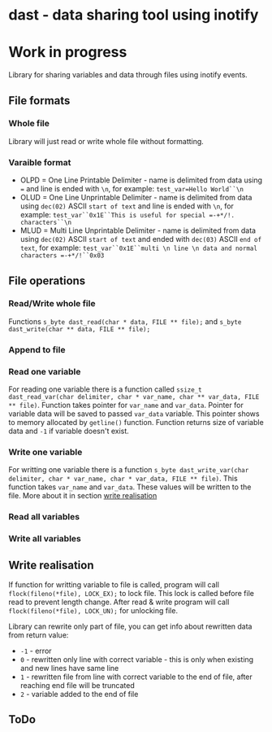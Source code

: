dast - data sharing tool using inotify
==========

# __Work in progress__

Library for sharing variables and data through files using inotify events.


## File formats

### Whole file

Library will just read or write whole file without formatting.

### Varaible format

 * OLPD = One Line Printable Delimiter - name is delimited from data using `=` and line is ended with `\n`, for example: `test_var=Hello World``\n`
 * OLUD = One Line Unprintable Delimiter - name is delimited from data using `dec(02)` ASCII `start of text` and line is ended with `\n`, for example: `test_var``0x1E``This is useful for special =-+*/!. characters``\n`
 * MLUD = Multi Line Unprintable Delimiter - name is delimited from data using `dec(02)` ASCII `start of text` and ended with `dec(03)` ASCII `end of text`, for example:  `test_var``0x1E``multi \n line \n data and normal characters =-+*/!``0x03`

## File operations

### Read/Write whole file

Functions `s_byte dast_read(char * data, FILE ** file);` and `s_byte dast_write(char ** data, FILE ** file);`

### Append to file

### Read one variable

For reading one variable there is a function called `ssize_t dast_read_var(char delimiter, char * var_name, char ** var_data, FILE ** file)`.
Function takes pointer for `var_name` and `var_data`. Pointer for variable data will be saved to passed `var_data` variable. This pointer shows to memory allocated by `getline()` function. Function returns size of variable data and `-1` if variable doesn't exist.

### Write one variable

For writting one variable there is a function `s_byte dast_write_var(char delimiter, char * var_name, char * var_data, FILE ** file)`.
This function takes `var_name` and `var_data`. These values will be written to the file. More about it in section [write realisation](#write-realisation)

### Read all variables

### Write all variables


## Write realisation

If function for writting variable to file is called, program will call `flock(fileno(*file), LOCK_EX);` to lock file. This lock is called before file read to prevent length change. After read & write program will call `flock(fileno(*file), LOCK_UN);` for unlocking file.

Library can rewrite only part of file, you can get info about rewritten data from return value:

 - `-1` - error
 - `0` - rewritten only line with correct variable - this is only when existing and new lines have same line
 - `1` - rewritten file from line with correct variable to the end of file, after reaching end file will be truncated
 - `2` - variable added to the end of file

## ToDo
